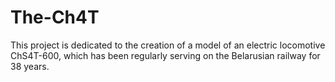 # The-Ch4T


This project is dedicated to the creation of a model of an electric locomotive ChS4T-600, which has been regularly serving on the Belarusian railway for 38 years.

